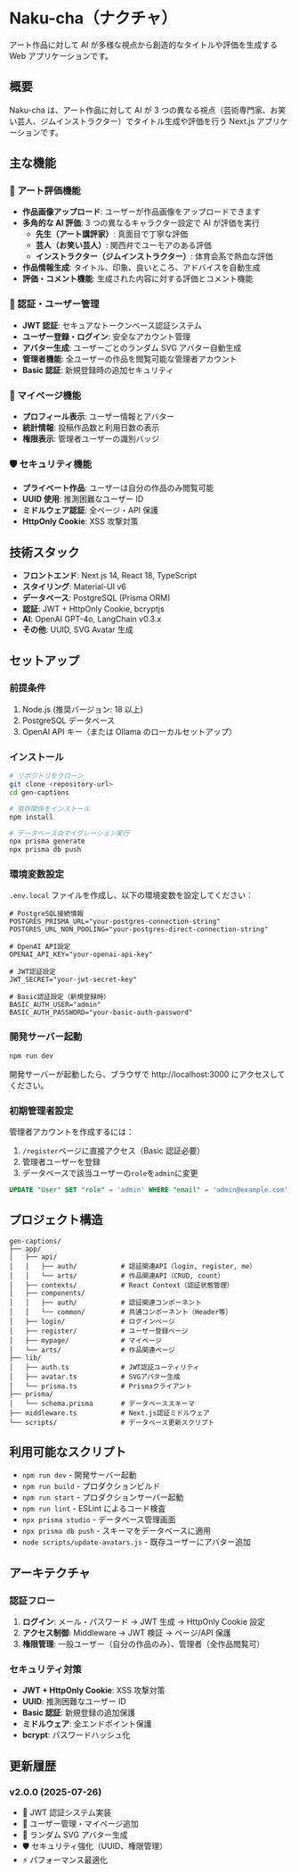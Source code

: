 # Naku-cha（ナクチャ）

アート作品に対して AI が多様な視点から創造的なタイトルや評価を生成する Web アプリケーションです。

## 概要

Naku-cha は、アート作品に対して AI が 3 つの異なる視点（芸術専門家、お笑い芸人、ジムインストラクター）でタイトル生成や評価を行う Next.js アプリケーションです。

## 主な機能

### 🎨 アート評価機能

- **作品画像アップロード**: ユーザーが作品画像をアップロードできます
- **多角的な AI 評価**: 3 つの異なるキャラクター設定で AI が評価を実行
  - **先生（アート講評家）**: 真面目で丁寧な評価
  - **芸人（お笑い芸人）**: 関西弁でユーモアのある評価
  - **インストラクター（ジムインストラクター）**: 体育会系で熱血な評価
- **作品情報生成**: タイトル、印象、良いところ、アドバイスを自動生成
- **評価・コメント機能**: 生成された内容に対する評価とコメント機能

### 🔐 認証・ユーザー管理

- **JWT 認証**: セキュアなトークンベース認証システム
- **ユーザー登録・ログイン**: 安全なアカウント管理
- **アバター生成**: ユーザーごとのランダム SVG アバター自動生成
- **管理者機能**: 全ユーザーの作品を閲覧可能な管理者アカウント
- **Basic 認証**: 新規登録時の追加セキュリティ

### 👤 マイページ機能

- **プロフィール表示**: ユーザー情報とアバター
- **統計情報**: 投稿作品数と利用日数の表示
- **権限表示**: 管理者ユーザーの識別バッジ

### 🛡️ セキュリティ機能

- **プライベート作品**: ユーザーは自分の作品のみ閲覧可能
- **UUID 使用**: 推測困難なユーザー ID
- **ミドルウェア認証**: 全ページ・API 保護
- **HttpOnly Cookie**: XSS 攻撃対策

## 技術スタック

- **フロントエンド**: Next.js 14, React 18, TypeScript
- **スタイリング**: Material-UI v6
- **データベース**: PostgreSQL (Prisma ORM)
- **認証**: JWT + HttpOnly Cookie, bcryptjs
- **AI**: OpenAI GPT-4o, LangChain v0.3.x
- **その他**: UUID, SVG Avatar 生成

## セットアップ

### 前提条件

1. Node.js (推奨バージョン: 18 以上)
2. PostgreSQL データベース
3. OpenAI API キー（または Ollama のローカルセットアップ）

### インストール

```bash
# リポジトリをクローン
git clone <repository-url>
cd gen-captions

# 依存関係をインストール
npm install

# データベースのマイグレーション実行
npx prisma generate
npx prisma db push
```

### 環境変数設定

`.env.local` ファイルを作成し、以下の環境変数を設定してください：

```env
# PostgreSQL接続情報
POSTGRES_PRISMA_URL="your-postgres-connection-string"
POSTGRES_URL_NON_POOLING="your-postgres-direct-connection-string"

# OpenAI API設定
OPENAI_API_KEY="your-openai-api-key"

# JWT認証設定
JWT_SECRET="your-jwt-secret-key"

# Basic認証設定（新規登録時）
BASIC_AUTH_USER="admin"
BASIC_AUTH_PASSWORD="your-basic-auth-password"
```

### 開発サーバー起動

```bash
npm run dev
```

開発サーバーが起動したら、ブラウザで http://localhost:3000 にアクセスしてください。

### 初期管理者設定

管理者アカウントを作成するには：

1. `/register`ページに直接アクセス（Basic 認証必要）
2. 管理者ユーザーを登録
3. データベースで該当ユーザーの`role`を`admin`に変更

```sql
UPDATE "User" SET "role" = 'admin' WHERE "email" = 'admin@example.com';
```

## プロジェクト構造

```
gen-captions/
├── app/
│   ├── api/
│   │   ├── auth/           # 認証関連API（login, register, me）
│   │   └── arts/           # 作品関連API（CRUD, count）
│   ├── contexts/           # React Context（認証状態管理）
│   ├── components/
│   │   ├── auth/           # 認証関連コンポーネント
│   │   └── common/         # 共通コンポーネント（Header等）
│   ├── login/              # ログインページ
│   ├── register/           # ユーザー登録ページ
│   ├── mypage/             # マイページ
│   └── arts/               # 作品関連ページ
├── lib/
│   ├── auth.ts             # JWT認証ユーティリティ
│   ├── avatar.ts           # SVGアバター生成
│   └── prisma.ts           # Prismaクライアント
├── prisma/
│   └── schema.prisma       # データベーススキーマ
├── middleware.ts           # Next.js認証ミドルウェア
└── scripts/                # データベース更新スクリプト
```

## 利用可能なスクリプト

- `npm run dev` - 開発サーバー起動
- `npm run build` - プロダクションビルド
- `npm run start` - プロダクションサーバー起動
- `npm run lint` - ESLint によるコード検査
- `npx prisma studio` - データベース管理画面
- `npx prisma db push` - スキーマをデータベースに適用
- `node scripts/update-avatars.js` - 既存ユーザーにアバター追加

## アーキテクチャ

### 認証フロー

1. **ログイン**: メール・パスワード → JWT 生成 → HttpOnly Cookie 設定
2. **アクセス制御**: Middleware → JWT 検証 → ページ/API 保護
3. **権限管理**: 一般ユーザー（自分の作品のみ）、管理者（全作品閲覧可）

### セキュリティ対策

- **JWT + HttpOnly Cookie**: XSS 攻撃対策
- **UUID**: 推測困難なユーザー ID
- **Basic 認証**: 新規登録の追加保護
- **ミドルウェア**: 全エンドポイント保護
- **bcrypt**: パスワードハッシュ化

## 更新履歴

### v2.0.0 (2025-07-26)

- 🔐 JWT 認証システム実装
- 👤 ユーザー管理・マイページ追加
- 🎨 ランダム SVG アバター生成
- 🛡️ セキュリティ強化（UUID、権限管理）
- ⚡ パフォーマンス最適化
